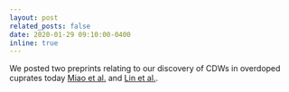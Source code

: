 ```yaml
---
layout: post
related_posts: false
date: 2020-01-29 09:10:00-0400
inline: true
---
```


We posted two preprints relating to our discovery of CDWs in overdoped cuprates today [Miao et al.](/publications/#Miao2021charge) and [Lin et al.](/publications/#lin2020nature).
